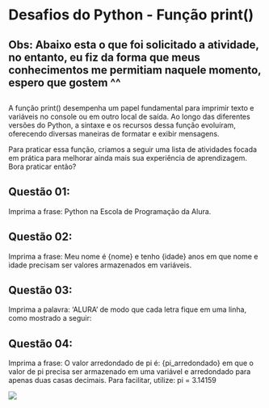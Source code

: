<h1>Desafios do Python - Função print() </h1>

## Obs: Abaixo esta o que foi solicitado a atividade, no entanto, eu fiz da forma que meus conhecimentos me permitiam naquele momento, espero que gostem ^^

##  

A função print() desempenha um papel fundamental para imprimir texto e variáveis no console ou em outro local de saída. Ao longo das diferentes versões do Python, a sintaxe e os recursos dessa função evoluíram, oferecendo diversas maneiras de formatar e exibir mensagens.

Para praticar essa função, criamos a seguir uma lista de atividades focada em prática para melhorar ainda mais sua experiência de aprendizagem. Bora praticar então?

##  Questão 01:
Imprima a frase: Python na Escola de Programação da Alura.


##  Questão 02:
Imprima a frase: Meu nome é {nome} e tenho {idade} anos em que nome e idade precisam ser valores armazenados em variáveis.

##  Questão 03:
Imprima a palavra: ‘ALURA’ de modo que cada letra fique em uma linha, como mostrado a seguir:

##  Questão 04:
 Imprima a frase: O valor arredondado de pi é: {pi_arredondado} em que o valor de pi precisa ser armazenado em uma variável e arredondado para apenas duas casas decimais. Para facilitar, utilize: pi = 3.14159
 
<div>
  <img src="https://mblogthumb-phinf.pstatic.net/MjAyMjAyMTJfNSAg/MDAxNjQ0NTkzNzE5MzQ1.q5g3zqnCq2Rt1xUmpSFx2xWRQTl4VmngS8FGT7eGD0Ig.UKr_wLSCCg8PD-v8TfDddCKFIWhKoeqh5lZM09FVrsYg.PNG.sw4r/image.png?type=w800">
</div>
